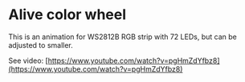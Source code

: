 Alive color wheel
=================

This is an animation for WS2812B RGB strip with 72 LEDs, but can be adjusted to smaller.

See video: [https://www.youtube.com/watch?v=pgHmZdYfbz8](https://www.youtube.com/watch?v=pgHmZdYfbz8)


